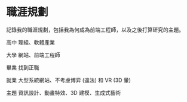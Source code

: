 # 職涯規劃

記錄我的職涯規劃，包括我為何成為前端工程師，以及之後打算研究的主題。

高中 理組、軟體產業

大學 網站、前端工程師

畢業 找到正職

就業 大型系統網站、不考慮博弈 (違法) 和 VR (3D 暈)

主題 資訊設計、動畫特效、3D 建模、生成式藝術